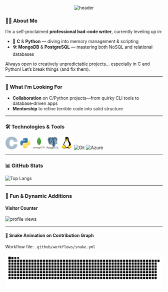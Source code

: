 <p align="center">
  <img src="https://capsule-render.vercel.app/api?type=waving&color=gradient&text=👋+Hello+World,+I'm+Alpha&height=120" alt="header"/>
</p>

### 👨‍💻 About Me
I’m a self‑proclaimed **professional bad‑code writer**, currently leveling up in:

- 🔭 **C** & **Python** — diving into memory management & scripting  
- 🛠 **MongoDB** & **PostgreSQL** — mastering both NoSQL and relational databases  

Always open to creatively unpredictable projects… especially in C and Python! Let’s break things (and fix them).

---

### 🤝 What I’m Looking For
- **Collaboration** on C/Python projects—from quirky CLI tools to database‑driven apps  
- **Mentorship** to refine terrible code into solid structure  

---

### 🛠 Technologies & Tools
<p align="left">
  <img alt="C" src="https://raw.githubusercontent.com/devicons/devicon/master/icons/c/c-original.svg" width="40"/>
  <img alt="Python" src="https://raw.githubusercontent.com/devicons/devicon/master/icons/python/python-original.svg" width="40"/>
  <img alt="MongoDB" src="https://raw.githubusercontent.com/devicons/devicon/master/icons/mongodb/mongodb-original-wordmark.svg" width="40"/>
  <img alt="PostgreSQL" src="https://raw.githubusercontent.com/devicons/devicon/master/icons/postgresql/postgresql-original-wordmark.svg" width="40"/>
  <img alt="Linux" src="https://raw.githubusercontent.com/devicons/devicon/master/icons/linux/linux-original.svg" width="40"/>
  <img alt="Git" src="https://www.vectorlogo.zone/logos/git-scm/git-scm-icon.svg" width="40"/>
  <img alt="Azure" src="https://www.vectorlogo.zone/logos/microsoft_azure/microsoft_azure-icon.svg" width="40"/>
</p>

---

### 📊 GitHub Stats
![Top Langs](https://github-readme-stats.vercel.app/api/top-langs?username=alphawastaken&show_icons=true&layout=compact)

---

### 🚀 Fun & Dynamic Additions

#### **Visitor Counter**  
<img src="https://komarev.com/ghpvc/?username=alphawastaken&label=Profile+views&color=0e75b6&style=flat" alt="profile views"/>

---

#### 🐍 Snake Animation on Contribution Graph

Workflow file: `.github/workflows/snake.yml`

<picture>
  <source media="(prefers-color-scheme: dark)"
          srcset="https://raw.githubusercontent.com/Alphawastaken/Alphawastaken/output/github-snake-dark.svg" />
  <source media="(prefers-color-scheme: light)"
          srcset="https://raw.githubusercontent.com/Alphawastaken/Alphawastaken/output/github-snake.svg" />
  <img alt="GitHub Snake" src="https://raw.githubusercontent.com/Alphawastaken/Alphawastaken/output/github-snake.svg" />
</picture>
